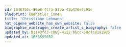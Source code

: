 ```yaml
---
id: 1346756c-89e0-44fa-81bb-42b476efc91e
blueprint: kuenstler_innen
title: 'Christiane Lehmann'
hat_eigene_website_has_own_website: false
biographie_eintragen_create_artist_s_biography: false
updated_by: b1a43fd3-c865-4122-b6cc-50cfa81a1985
updated_at: 1656599052
---
```

